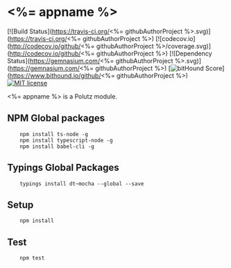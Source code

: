 # <%= appname %>

[![Build Status](https://travis-ci.org/<%= githubAuthorProject %>.svg)](https://travis-ci.org/<%= githubAuthorProject %>)
[![codecov.io](http://codecov.io/github/<%= githubAuthorProject %>/coverage.svg)](http://codecov.io/github/<%= githubAuthorProject %>)
[![Dependency Status](https://gemnasium.com/<%= githubAuthorProject %>.svg)](https://gemnasium.com/<%= githubAuthorProject %>)
[![bitHound Score](https://www.bithound.io/github/gotwarlost/istanbul/badges/score.svg)](https://www.bithound.io/github/<%= githubAuthorProject %>)
[![MIT license](http://img.shields.io/badge/license-MIT-brightgreen.svg)](http://opensource.org/licenses/MIT)

<%= appname %> is a Polutz module.


## NPM Global packages
```
    npm install ts-node -g
    npm install typescript-node -g
    npm install babel-cli -g
```

## Typings Global Packages 
```
    typings install dt~mocha --global --save
```

## Setup
```
    npm install   
```

## Test
```
    npm test
```

